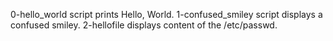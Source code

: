 0-hello_world script prints Hello, World. 1-confused_smiley script displays a confused smiley. 2-hellofile displays content of the /etc/passwd.
